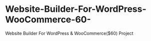 # Website-Builder-For-WordPress-WooCommerce-60-
Website Builder For WordPress &amp; WooCommerce($60) Project
